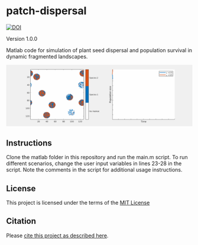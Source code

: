 
# patch-dispersal

[![DOI](https://zenodo.org/badge/307415967.svg)](https://zenodo.org/badge/latestdoi/307415967)

Version 1.0.0

Matlab code for simulation of plant seed dispersal and population survival in dynamic fragmented landscapes.

![example run](https://github.com/jelletreep/patch-dispersal/blob/master/example.gif)

## Instructions
Clone the matlab folder in this repository and run the main.m script.
To run different scenarios, change the user input variables in lines 23-28 in the script. 
Note the comments in the script for additional usage instructions.

## License

This project is licensed under the terms of the [MIT License](/LICENSE.md)

## Citation

Please [cite this project as described here](/CITATION.md).



